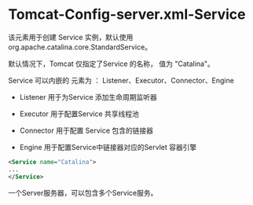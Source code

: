 # Tomcat-Config-server.xml-Service

该元素用于创建 Service 实例，默认使用 org.apache.catalina.core.StandardService。

默认情况下，Tomcat 仅指定了Service 的名称， 值为 "Catalina"。

Service 可以内嵌的 元素为 ： Listener、Executor、Connector、Engine

- Listener 用于为Service 添加生命周期监听器

- Executor 用于配置Service 共享线程池

- Connector 用于配置 Service 包含的链接器

- Engine 用于配置Service中链接器对应的Servlet 容器引擎

```xml
<Service name="Catalina">
...
</Service>
```

一个Server服务器，可以包含多个Service服务。



